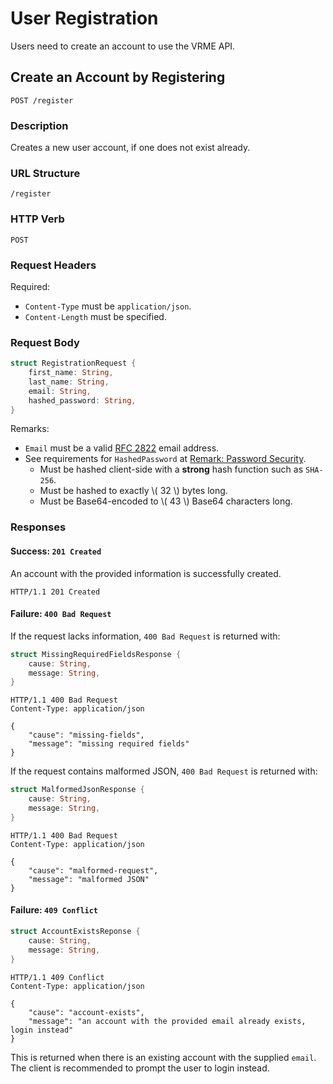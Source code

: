 # User Registration

Users need to create an account to use the VRME API.


## Create an Account by Registering

```http
POST /register
```

### Description

Creates a new user account, if one does not exist already.

### URL Structure

```
/register
```

### HTTP Verb

```http
POST
```

### Request Headers

Required:

- `Content-Type` must be `application/json`.
- `Content-Length` must be specified.

### Request Body

```rust
struct RegistrationRequest {
	first_name: String,
	last_name: String,
	email: String,
	hashed_password: String,
}
```

Remarks:

- `Email` must be a valid [RFC 2822](https://tools.ietf.org/html/rfc2822)
  email address.
- See requirements for `HashedPassword` at
  [Remark: Password Security](./password.md).
	* Must be hashed client-side with a **strong** hash function such as
	  `SHA-256`.
	* Must be hashed to exactly \\( 32 \\) bytes long.
	* Must be Base64-encoded to \\( 43 \\) Base64 characters long.

### Responses

#### Success: `201 Created`

An account with the provided information is successfully created.

```http
HTTP/1.1 201 Created
```

#### Failure: `400 Bad Request`

If the request lacks information, `400 Bad Request` is returned with:

```rust
struct MissingRequiredFieldsResponse {
	cause: String,
	message: String,
}
```

```http
HTTP/1.1 400 Bad Request
Content-Type: application/json

{
	"cause": "missing-fields",
	"message": "missing required fields"
}
```

If the request contains malformed JSON, `400 Bad Request` is returned with:

```rust
struct MalformedJsonResponse {
	cause: String,
	message: String,
}
```

```http
HTTP/1.1 400 Bad Request
Content-Type: application/json

{
	"cause": "malformed-request",
	"message": "malformed JSON"
}
```

#### Failure: `409 Conflict`

```rust
struct AccountExistsReponse {
	cause: String,
	message: String,
}
```

```http
HTTP/1.1 409 Conflict
Content-Type: application/json

{
	"cause": "account-exists",
	"message": "an account with the provided email already exists, login instead"
}
```

This is returned when there is an existing account with the supplied `email`.
The client is recommended to prompt the user to login instead.
